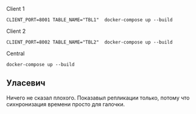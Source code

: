 Client 1
```
CLIENT_PORT=8001 TABLE_NAME="TBL1"  docker-compose up --build
```

Client 2
```
CLIENT_PORT=8002 TABLE_NAME="TBL2"  docker-compose up --build
```

Central
```
docker-compose up --build
```

## Уласевич
Ничего не сказал плохого. Показавыл репликации только, потому что сихнронизация времени просто для галочки.